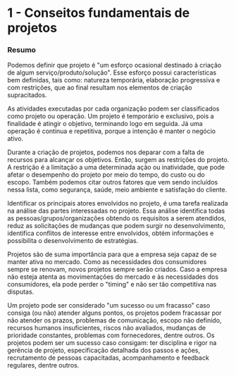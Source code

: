 # 1 - Conseitos fundamentais de projetos

### Resumo

  Podemos definir que projeto é "um esforço ocasional destinado à criação de algum serviço/produto/solução". Esse esforço possui características bem definidas, tais como: natureza temporária, elaboração progressiva e com restrições, que ao final resultam nos elementos de criação supracitados.
  
  As atividades executadas por cada organização podem ser classificados como projeto ou operação. Um projeto é temporário e exclusivo, pois a finalidade é atingir o objetivo, terminando logo em seguida. Já uma operação é continua e repetitiva, porque a intenção é manter o negócio ativo.
  
  Durante a criação de projetos, podemos nos deparar com a falta de recursos para alcançar os objetivos. Então, surgem as restrições do projeto. A restrição é a limitação a uma determinada ação ou inatividade, que pode afetar o desempenho do projeto por meio do tempo, do custo ou do escopo. Também podemos citar outros fatores que vem sendo incluídos nessa lista, como segurança, saúde, meio ambiente e satisfação do cliente.
  
  Identificar os principais atores envolvidos no projeto, é uma tarefa realizada na análise das partes interessadas no projeto. Essa análise identifica todas as pessoas/grupos/organizações obtendo os requisitos a serem atendidos, reduz as solicitações de mudanças que podem surgir no desenvolvimento, identifica conflitos de interesse entre envolvidos, obtém informações e possibilita o desenvolvimento de estratégias.
  
  Projetos são de suma importância para que a empresa seja capaz de se manter ativa no mercado. Como as necessidades dos consumidores sempre se renovam, novos projetos sempre serão criados. Caso a empresa não esteja atenta as movimentações do mercado e às necessidades dos consumidores, ela pode perder o "timing" e não ser tão competitiva nas disputas. 
  
  Um projeto pode ser considerado "um sucesso ou um fracasso" caso consiga (ou não) atender alguns pontos, os projetos podem fracassar por não atender os prazos, problemas de comunicação, escopo não definido, recursos humanos insuficientes, riscos não avaliados, mudanças de prioridade constantes, problemas com fornecedores, dentre outros. Os projetos podem ser um sucesso caso consigam: ter disciplina e rigor na gerência de projeto, especificação detalhada dos passos e ações, recrutamento de pessoas capacitadas, acompanhamento e feedback regulares, dentre outros.
